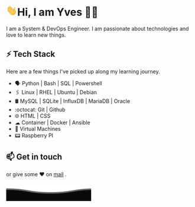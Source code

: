
# <img src="images/wave.gif" width="30px">Hi, I am Yves 👨‍💻

I am a System & DevOps Engineer. I am passionate about technologies and love to learn new things.

## ⚡ Tech Stack

Here are a few things I've picked up along my learning journey.

* 🗣 Python | Bash | SQL | Powershell
* 🖇️ Linux | RHEL | Ubuntu | Debian
* 🛢️ MySQL | SQLite | InfluxDB | MariaDB | Oracle
* :octocat: Git | Github
* 🌐 HTML | CSS
* ☁ Container | Docker | Ansible
* 💠 Virtual Machines
* 📟 Raspberry PI

## 📫 Get in touch

 or give some ♥ on [mail](mailto:windnet.engineer@gmail.com) .

![footer](images/footer.svg)
